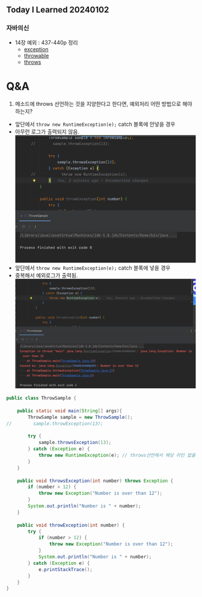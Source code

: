 Today I Learned 20240102
---
### 자바의신
- 14장 예외 : 437-440p 정리
  - [exception](https://github.com/melody-story/TIL/tree/main/java/exception.md)
  - [throwable](https://github.com/melody-story/TIL/tree/main/java/throwable.md)
  - [throws](https://github.com/melody-story/TIL/tree/main/java/throws.md)


# Q&A
1. 메소드에 throws 선언하는 것을 지양한다고 한다면, 예외처리 어떤 방법으로 해야하는지?
- 앞단에서 `throw new RuntimeException(e);` catch 블록에 안넣을 경우
- 아무런 로그가 출력되지 않음.
![throws_1](../../java/img/throws_1.png)
- 앞단에서 `throw new RuntimeException(e);` catch 블록에 넣을 경우
- 중복해서 예외로그가 출력됨.
![throws_2](../../java/img/throws_2.png)

```java
public class ThrowSample {

    public static void main(String[] args){
        ThrowSample sample = new ThrowSample();
//        sample.throwException(13);

        try {
            sample.throwsException(13);
        } catch (Exception e) {
            throw new RuntimeException(e); // throws선언에서 해당 라인 없을시 무응답, 있을시 exception 중복
        }
    }

    public void throwsException(int number) throws Exception {
        if (number > 12) {
            throw new Exception("Number is over than 12");
        }
        System.out.println("Number is " + number);
    }

    public void throwException(int number) {
        try {
            if (number > 12) {
                throw new Exception("Number is over than 12");
            }
            System.out.println("Number is " + number);
        } catch (Exception e) {
            e.printStackTrace();
        }
    }
}
```